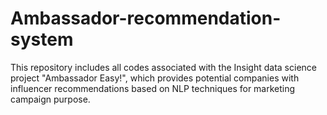 # Ambassador-recommendation-system
This repository includes all codes associated with the Insight data science project "Ambassador Easy!", which provides potential companies with influencer recommendations based on NLP techniques for marketing campaign purpose.

